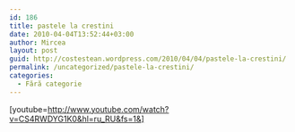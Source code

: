 ```yaml
---
id: 186
title: pastele la crestini
date: 2010-04-04T13:52:44+03:00
author: Mircea
layout: post
guid: http://costestean.wordpress.com/2010/04/04/pastele-la-crestini/
permalink: /uncategorized/pastele-la-crestini/
categories:
  - Fără categorie
---
```

[youtube=http://www.youtube.com/watch?v=CS4RWDYG1K0&hl=ru_RU&fs=1&]